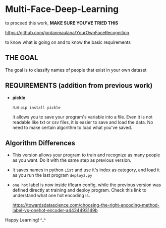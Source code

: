 # Multi-Face-Deep-Learning

to proceed this work, **MAKE SURE YOU'VE TRIED THIS**

https://github.com/jordanmaulana/YourOwnFaceRecognition

to know what is going on and to know the basic requirements

## THE GOAL

The goal is to classify names of people that exist in your own dataset

## REQUIREMENTS (addition from previous work)

- **pickle**

  run `pip install pickle`

  It allows you to save your program's variable into a file. Even it is not readable like txt or csv files, it is easier to save and load the data. No need to make certain algorithm to load what you've saved.

## Algorithm Differences

- This version allows your program to train and recognize as many people as you want. Do it with the same step as previous version.

- It saves names in python `List` and use it's index as category, and load it as you run the last program `deploy2.py`

- `one hot` label is now inside tflearn config, while the previous version was defined directly at training and deploy program. Check this link to understand what one hot encoding is.

  https://towardsdatascience.com/choosing-the-right-encoding-method-label-vs-onehot-encoder-a4434493149b



Happy Learning! ^_^
